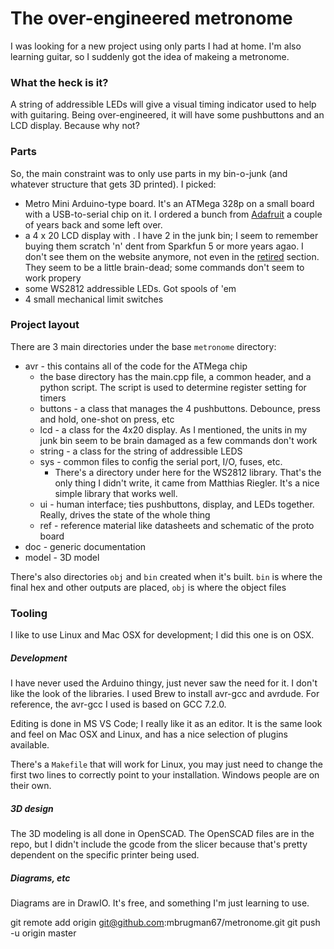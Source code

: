 # The over-engineered metronome
I was looking for a new project using only parts I had at home.  I'm also learning guitar, so I suddenly got the idea of makeing a metronome.

### What the heck is it?
A string of addressible LEDs will give a visual timing indicator used to help with guitaring.  Being over-engineered, it will have some pushbuttons and an LCD display.  Because why not?

### Parts
So, the main constraint was to only use parts in my bin-o-junk (and whatever structure that gets 3D printed).  I picked:  
+ Metro Mini Arduino-type board.  It's an ATMega 328p on a small board with a USB-to-serial chip on it.  I ordered a bunch from [Adafruit](https://www.adafruit.com/product/2590) a couple of years back and some left over.
+ a 4 x 20 LCD display with .  I have 2 in the junk bin; I seem to remember buying them scratch 'n' dent from Sparkfun 5 or more years agao.  I don't see them on the website anymore, not even in the [retired](https://www.sparkfun.com/categories/51?filter_option%5Bsubcategory%5D%5B%5D=category_76&filter_price_floor=&filter_price_ceil=&filter_option%5Bretired%5D%5B%5D=is_retired) section.  They seem to be a little brain-dead; some commands don't seem to work propery
+ some WS2812 addressible LEDs.  Got spools of 'em
+ 4 small mechanical limit switches

### Project layout
There are 3 main directories under the base `metronome` directory:  
+ avr - this contains all of the code for the ATMega chip
  + the base directory has the main.cpp file, a common header, and a python script.  The script is used to determine register setting for timers
  + buttons - a class that manages the 4 pushbuttons.  Debounce, press and hold, one-shot on press, etc
  + lcd - a class for the 4x20 display.  As I mentioned, the units in my junk bin seem to be brain damaged as a few commands don't work
  + string - a class for the string of addressible LEDS
  + sys - common files to config the serial port, I/O, fuses, etc.
    + There's a directory under here for the WS2812 library.  That's the only thing I didn't write, it came from Matthias Riegler.  It's a nice simple library that works well.
  + ui - human interface; ties pushbuttons, display, and LEDs together.  Really, drives the state of the whole thing
  + ref - reference material like datasheets and schematic of the proto board
+ doc - generic documentation
+ model - 3D model

There's also directories `obj` and `bin` created when it's built.  `bin` is where the final hex and other outputs are placed, `obj` is where the object files 
### Tooling
I like to use Linux and Mac OSX for development; I did this one is on OSX.
##### Development
I have never used the Arduino thingy, just never saw the need for it.  I don't like the look of the libraries.  I used Brew to install avr-gcc and avrdude.  For reference, the avr-gcc I used is based on GCC 7.2.0.

Editing is done in MS VS Code; I really like it as an editor.  It is the same look and feel on Mac OSX and Linux, and has a nice selection of plugins available.

There's a `Makefile` that will work for Linux, you may just need to change the first two lines to correctly point to your installation.  Windows people are on their own.
##### 3D design
The 3D modeling is all done in OpenSCAD.  The OpenSCAD files are in the repo, but I didn't include the gcode from the slicer because that's pretty dependent on the specific printer being used.
##### Diagrams, etc
Diagrams are in DrawIO.  It's free, and something I'm just learning to use.

git remote add origin git@github.com:mbrugman67/metronome.git
git push -u origin master